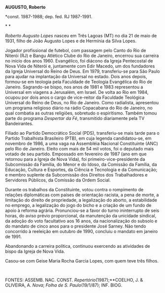 **AUGUSTO, Roberto**

\*const. 1987-1988; dep. fed. RJ 1987-1991.

* *

*Roberto Augusto Lopes* nasceu em Três Lagoas (MT) no dia 21 de maio de
1931, filho de João Augusto Lopes e de Hermínia da Silva Lopes.

Jogador profissional de futebol, com passagem pelo Canto do Rio de
Niterói (RJ) e Bangu Atlético Clube do Rio de Janeiro, encerrou sua
carreira no início dos anos 1960. Evangélico, foi diácono da Igreja
Pentecostal de Nova Vida de Niterói e, juntamente com Edir Macedo, um
dos fundadores da Igreja Universal do Reino de Deus. Em 1979,
transferiu-se para São Paulo para ajudar na implantação da Universal no
estado. Dois anos depois, formou-se em teologia pela Faculdade de
Teologia Evangélica do Rio de Janeiro. Sagrando-se bispo, nos anos de
1981 e 1983 representou a Universal em viagens a Jerusalém, em Israel.
De volta ao Rio em 1984, ocupou por dois anos o cargo de vice-reitor da
Faculdade Teológica Universal do Reino de Deus, no Rio de Janeiro. Como
radialista, apresentou um programa religioso diário na rádio Copacabana
do Rio de Janeiro, no qual combatia as outras religiões, sobretudo o
espiritismo. Também tomou parte do programa *Despertar da Fé*,
transmitido diariamente pela TV Bandeirantes.

Filiado ao Partido Democrático Social (PDS), transferiu-se mais tarde
para o Partido Trabalhista Brasileiro (PTB), em cuja legenda
candidatou-se, em novembro de 1986, a uma vaga na Assembléia Nacional
Constituinte (ANC) pelo Rio de Janeiro. Eleito com mais de 54 mil votos,
foi o deputado mais votado de seu partido. Empossado em fevereiro de
1987 (ano em que retornou para a Igreja de Nova Vida), foi
primeiro-vice-presidente da Subcomissão da Família, do Menor e do Idoso,
da Comissão da Família, da Educação, Cultura e Esportes, da Ciência e
Tecnologia e da Comunicação; e membro suplente da Subcomissão dos
Direitos dos Trabalhadores e Servidores Públicos, da Comissão da Ordem
Social.

Durante os trabalhos da Constituinte, votou contra o rompimento de
relações diplomáticas com países de orientação racista, a pena de morte,
a limitação do direito de propriedade, a legalização do aborto, a
estabilidade no emprego, a legalização do jogo do bicho e a criação de
um fundo de apoio à reforma agrária. Pronunciou-se a favor do turno
ininterrupto de seis horas, do aviso prévio proporcional, da manutenção
da unicidade sindical, da adoção do voto facultativo aos 16 anos, da
nacionalização do subsolo e do mandato de cinco anos para o presidente
José Sarney. Não tendo concorrido à reeleição em outubro de 1990,
concluiu o mandato em janeiro de 1991.

Abandonando a carreira política, continuou exercendo as atividades de
bispo da Igreja de Nova Vida.

Casou-se com Geise Maria Rocha Garcia Lopes, com quem teve três filhos.

 

FONTES: ASSEMB. NAC. CONST. *Repertório*(1987);**COELHO, J. & OLIVEIRA,
A. *Nova*; *Folha de S. Paulo*(19/1/87); INF. BIOG.

 
